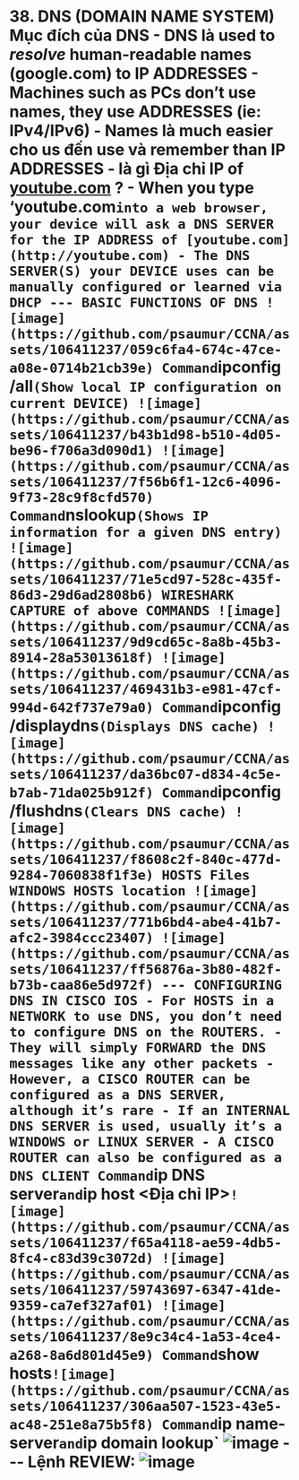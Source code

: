# 38. DNS (DOMAIN NAME SYSTEM) Mục đích của DNS - DNS là used to *resolve* human-readable names (google.com) to IP ADDRESSES - Machines such as PCs don’t use names, they use ADDRESSES (ie: IPv4/IPv6) - Names là much easier cho us đến use và remember than IP ADDRESSES - là gì Địa chỉ IP of [youtube.com](HTTP://youtube.com) ? - When you type ‘youtube.com` into a web browser, your device will ask a DNS SERVER for the IP ADDRESS of [youtube.com](http://youtube.com) - The DNS SERVER(S) your DEVICE uses can be manually configured or learned via DHCP --- BASIC FUNCTIONS OF DNS ![image](https://github.com/psaumur/CCNA/assets/106411237/059c6fa4-674c-47ce-a08e-0714b21cb39e) Command `ipconfig /all` (Show local IP configuration on current DEVICE) ![image](https://github.com/psaumur/CCNA/assets/106411237/b43b1d98-b510-4d05-be96-f706a3d090d1) ![image](https://github.com/psaumur/CCNA/assets/106411237/7f56b6f1-12c6-4096-9f73-28c9f8cfd570) Command `nslookup` (Shows IP information for a given DNS entry) ![image](https://github.com/psaumur/CCNA/assets/106411237/71e5cd97-528c-435f-86d3-29d6ad2808b6) WIRESHARK CAPTURE of above COMMANDS ![image](https://github.com/psaumur/CCNA/assets/106411237/9d9cd65c-8a8b-45b3-8914-28a53013618f) ![image](https://github.com/psaumur/CCNA/assets/106411237/469431b3-e981-47cf-994d-642f737e79a0) Command `ipconfig /displaydns` (Displays DNS cache) ![image](https://github.com/psaumur/CCNA/assets/106411237/da36bc07-d834-4c5e-b7ab-71da025b912f) Command `ipconfig /flushdns` (Clears DNS cache) ![image](https://github.com/psaumur/CCNA/assets/106411237/f8608c2f-840c-477d-9284-7060838f1f3e) HOSTS Files WINDOWS HOSTS location ![image](https://github.com/psaumur/CCNA/assets/106411237/771b6bd4-abe4-41b7-afc2-3984ccc23407) ![image](https://github.com/psaumur/CCNA/assets/106411237/ff56876a-3b80-482f-b73b-caa86e5d972f) --- CONFIGURING DNS IN CISCO IOS - For HOSTS in a NETWORK to use DNS, you don’t need to configure DNS on the ROUTERS. - They will simply FORWARD the DNS messages like any other packets - However, a CISCO ROUTER can be configured as a DNS SERVER, although it’s rare - If an INTERNAL DNS SERVER is used, usually it’s a WINDOWS or LINUX SERVER - A CISCO ROUTER can also be configured as a DNS CLIENT Command `ip DNS server` and `ip host <hostname> <Địa chỉ IP>` ![image](https://github.com/psaumur/CCNA/assets/106411237/f65a4118-ae59-4db5-8fc4-c83d39c3072d) ![image](https://github.com/psaumur/CCNA/assets/106411237/59743697-6347-41de-9359-ca7ef327af01) ![image](https://github.com/psaumur/CCNA/assets/106411237/8e9c34c4-1a53-4ce4-a268-8a6d801d45e9) Command `show hosts` ![image](https://github.com/psaumur/CCNA/assets/106411237/306aa507-1523-43e5-ac48-251e8a75b5f8) Command `ip name-server` and `ip domain lookup` ![image](https://github.com/psaumur/CCNA/assets/106411237/cf0deb90-f8be-4f11-9373-2b7ef4715baf) --- Lệnh REVIEW: ![image](https://github.com/psaumur/CCNA/assets/106411237/6c3e7873-04c4-407e-a851-cb74a9f78eb9) 